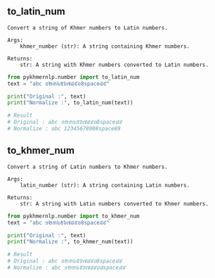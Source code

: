 ## to_latin_num

    Convert a string of Khmer numbers to Latin numbers.

    Args:
        khmer_number (str): A string containing Khmer numbers.

    Returns:
        str: A string with Khmer numbers converted to Latin numbers.

```python
from pykhmernlp.number import to_latin_num
text = "abc ១២៣៤៥៦៧៨៩០8space៨៩"

print("Original :", text)
print("Normalize :", to_latin_num(text))

# Result 
# Original : abc ១២៣៤៥៦៧៨៩០8space៨៩
# Normalize : abc 12345678908space89

```

## to_khmer_num

    Convert a string of Latin numbers to Khmer numbers.

    Args:
        latin_number (str): A string containing Latin numbers.

    Returns:
        str: A string with Latin numbers converted to Khmer numbers.

```python
from pykhmernlp.number import to_khmer_num
text = "abc ១២៣៤៥៦៧៨៩០8space៨៩"

print("Original :", text)
print("Normalize :", to_khmer_num(text))  

# Result 
# Original : abc ១២៣៤៥៦៧៨៩០8space៨៩
# Normalize : abc ១២៣៤៥៦៧៨៩០៨space៨៩
```